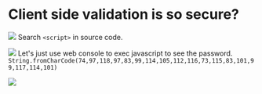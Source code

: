 # **Client side validation is so secure?**

![](https://i.imgur.com/L6WVSPF.png)
Search `<script>` in source code.

![](https://i.imgur.com/piGVGvL.png)
Let's just use web console to exec javascript to see the password.
`String.fromCharCode(74,97,118,97,83,99,114,105,112,116,73,115,83,101,99,117,114,101)`

![](https://i.imgur.com/xSQ7Eyh.png)





